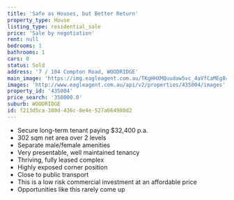 ```yaml
---
title: 'Safe as Houses, but Better Return'
property_type: House
listing_type: residential_sale
price: 'Sale by negotiation'
rent: null
bedrooms: 1
bathrooms: 1
cars: 0
status: Sold
address: '7 / 104 Compton Road, WOODRIDGE'
main_image: 'https://img.eagleagent.com.au/TKgHHXMQuudaw5vc_4aVfCaMEg8=/1280x854/smart/https://s3-us-west-2.amazonaws.com/eagleagent-orig/images/6819701/106187053-image-M.jpg'
images: 'http://www.eagleagent.com.au/api/v2/properties/435004/images'
property_id: '435004'
price_search: '350000.0'
suburb: WOODRIDGE
id: f213d5ca-380d-436c-8e4e-527a664980d2
---
```

*  Secure long-term tenant paying $32,400 p.a.
*  302 sqm net area over 2 levels
*  Separate male/female amenities
*  Very presentable, well maintained tenancy
*  Thriving, fully leased complex
*  Highly exposed corner position
*  Close to public transport
*  This is a low risk commercial investment at an affordable price
*  Opportunities like this rarely come up